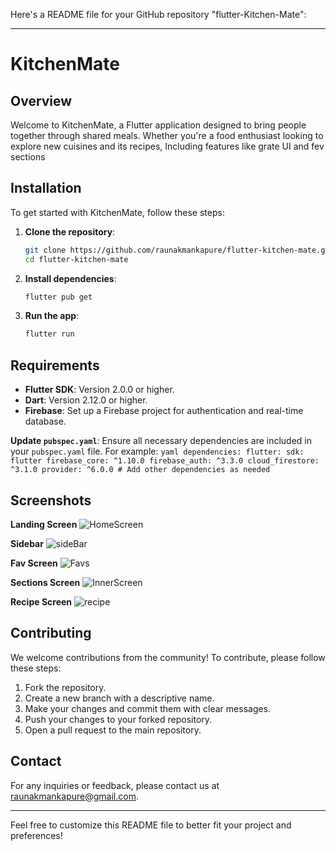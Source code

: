 Here's a README file for your GitHub repository "flutter-Kitchen-Mate":

---

# KitchenMate

## Overview

Welcome to KitchenMate, a Flutter application designed to bring people together through shared meals. Whether you're a food enthusiast looking to explore new cuisines and its recipes, Including features like grate UI and fev sections

## Installation

To get started with KitchenMate, follow these steps:

1. **Clone the repository**:
    ```bash
    git clone https://github.com/raunakmankapure/flutter-kitchen-mate.git
    cd flutter-kitchen-mate
    ```

2. **Install dependencies**:
    ```bash
    flutter pub get
    ```

3. **Run the app**:
    ```bash
    flutter run
    ```

## Requirements

- **Flutter SDK**: Version 2.0.0 or higher.
- **Dart**: Version 2.12.0 or higher.
- **Firebase**: Set up a Firebase project for authentication and real-time database.

 **Update `pubspec.yaml`**:
    Ensure all necessary dependencies are included in your `pubspec.yaml` file. For example:
    ```yaml
    dependencies:
      flutter:
        sdk: flutter
      firebase_core: ^1.10.0
      firebase_auth: ^3.3.0
      cloud_firestore: ^3.1.0
      provider: ^6.0.0
      # Add other dependencies as needed
    ```

## Screenshots
**Landing Screen**
![HomeScreen](https://github.com/raunakmankapure/flutter-kitchen-mate/assets/113294200/b0ba16f3-dc51-403d-b061-96f6573648ff)

**Sidebar**
![sideBar](https://github.com/raunakmankapure/flutter-kitchen-mate/assets/113294200/af5e37c3-d2a2-49fa-b880-646b6b08fd8a)

**Fav Screen**
![Favs](https://github.com/raunakmankapure/flutter-kitchen-mate/assets/113294200/7c4294e9-8732-41a3-8412-d585ee9402e5)

**Sections Screen**
![InnerScreen](https://github.com/raunakmankapure/flutter-kitchen-mate/assets/113294200/83c8a5ab-9915-47a5-9b4b-4e16f602238d)

**Recipe Screen**
![recipe](https://github.com/raunakmankapure/flutter-kitchen-mate/assets/113294200/7229975b-7117-4991-93fc-8fa6d26cc022)

## Contributing

We welcome contributions from the community! To contribute, please follow these steps:

1. Fork the repository.
2. Create a new branch with a descriptive name.
3. Make your changes and commit them with clear messages.
4. Push your changes to your forked repository.
5. Open a pull request to the main repository.

## Contact

For any inquiries or feedback, please contact us at [raunakmankapure@gmail.com](mailto:raunakmankapure@gmail.com).

---

Feel free to customize this README file to better fit your project and preferences!
